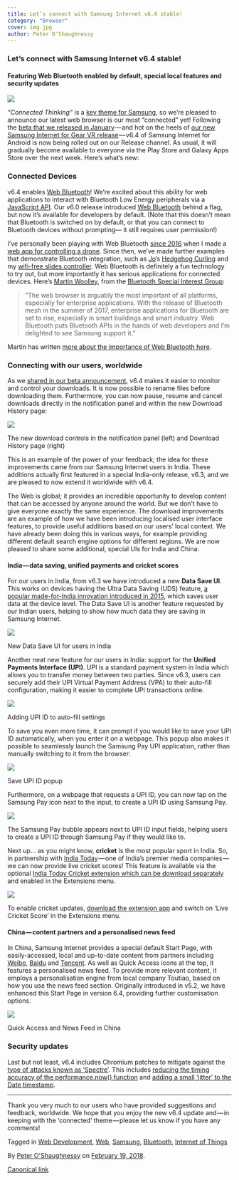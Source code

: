 ```yaml
---
title: Let’s connect with Samsung Internet v6.4 stable!
category: "Browser"
cover: img.jpg
author: Peter O'Shaughnessy
---
```


### Let’s connect with Samsung Internet v6.4 stable!

#### Featuring Web Bluetooth enabled by default, special local features and security updates

![](https://cdn-images-1.medium.com/max/800/1*tmPHc_zQqF7Fqwxy4NW3vw.png)

_“Connected Thinking”_ is a [key theme for Samsung](https://www.samsungdevelopers.com/2017/09/25/plug-into-connected-thinking-at-sdc2017/), so we’re pleased to announce our latest web browser is our most “connected” yet! Following the [beta that we released in January](https://medium.com/samsung-internet-dev/try-our-download-improvements-with-samsung-internet-beta-v6-4-7aa6730b066a) — and hot on the heels of [our new Samsung Internet for Gear VR release](https://medium.com/samsung-internet-dev/dnla-comes-to-the-latest-version-of-samsung-internet-for-gear-vr-4a95f9b1605d) — v6.4 of Samsung Internet for Android is now being rolled out on our Release channel. As usual, it will gradually become available to everyone via the Play Store and Galaxy Apps Store over the next week. Here’s what’s new:

### Connected Devices

v6.4 enables [Web Bluetooth](https://samsunginter.net/docs/web-bluetooth)! We’re excited about this ability for web applications to interact with Bluetooth Low Energy peripherals via a [JavaScript API](https://developer.mozilla.org/en-US/docs/Web/API/Web_Bluetooth_API). Our v6.0 release introduced [Web Bluetooth](https://samsunginter.net/docs/web-bluetooth) behind a flag, but now it’s available for developers by default. (Note that this doesn’t mean that Bluetooth is switched on by default, or that you can connect to Bluetooth devices without prompting— it still requires user permission!)

I’ve personally been playing with Web Bluetooth [since 2016](https://peteroshaughnessy.com/posts/web-bluetooth-controlling-the-real-world/) when I made a [web app for controlling a drone](https://github.com/poshaughnessy/web-bluetooth-parrot-drone). Since then, we’ve made further examples that demonstrate Bluetooth integration, such as [Jo](https://medium.com/u/4cf7e97e494e)’s [Hedgehog Curling](https://medium.com/samsung-internet-dev/hedgehog-curling-with-webbluetooth-and-webvr-a9ac7fb2f752) and my [wifi-free slides controller](https://twitter.com/poshaughnessy/status/820009510173573121). Web Bluetooth is definitely a fun technology to try out, but more importantly it has serious applications for connected devices. Here’s [Martin Woolley](https://twitter.com/bluetooth_mdw), from the [Bluetooth Special Interest Group](https://twitter.com/BluetoothSIG):

> “The web browser is arguably the most important of all platforms, especially for enterprise applications. With the release of Bluetooth mesh in the summer of 2017, enterprise applications for Bluetooth are set to rise, especially in smart buildings and smart industry. Web Bluetooth puts Bluetooth APIs in the hands of web developers and I’m delighted to see Samsung support it.”

Martin has written [more about the importance of Web Bluetooth here](https://blog.bluetooth.com/the-web-bluetooth-series).

### Connecting with our users, worldwide

As we [shared in our beta announcement](https://medium.com/samsung-internet-dev/try-our-download-improvements-with-samsung-internet-beta-v6-4-7aa6730b066a), v6.4 makes it easier to monitor and control your downloads. It is now possible to rename files before downloading them. Furthermore, you can now pause, resume and cancel downloads directly in the notification panel and within the new Download History page:

![](https://cdn-images-1.medium.com/max/800/1*ietYWCSvI5VF9oxU-tTGBw.png)

The new download controls in the notification panel (left) and Download History page (right)

This is an example of the power of your feedback; the idea for these improvements came from our Samsung Internet users in India. These additions actually first featured in a special India-only release, v6.3, and we are pleased to now extend it worldwide with v6.4.

The Web is global; it provides an incredible opportunity to develop content that can be accessed by anyone around the world. But we don’t have to give everyone exactly the same experience. The download improvements are an example of how we have been introducing localised user interface features, to provide useful additions based on our users’ local context. We have already been doing this in various ways, for example providing different default search engine options for different regions. We are now pleased to share some additional, special UIs for India and China:

#### India — data saving, unified payments and cricket scores

For our users in India, from v6.3 we have introduced a new **Data Save UI**.  This works on devices having the Ultra Data Saving (UDS) feature, [a popular made-for-India innovation introduced in 2015](https://news.samsung.com/in/heres-why-a-third-of-smartphone-users-in-india-use-a-samsung-galaxy-j), which saves user data at the device level. The Data Save UI is another feature requested by our Indian users, helping to show how much data they are saving in Samsung Internet.

![](https://cdn-images-1.medium.com/max/1000/1*p2c6j9bmgHtUDm2nu32epA.png)

New Data Save UI for users in India

Another neat new feature for our users in India: support for the **Unified Payments Interface (UPI)**. UPI is a standard payment system in India which allows you to transfer money between two parties. Since v6.3, users can securely add their UPI Virtual Payment Address (VPA) to their auto-fill configuration, making it easier to complete UPI transactions online.

![](https://cdn-images-1.medium.com/max/800/1*0kOEgY8lbelV8tZ7XSyS1Q.png)

Adding UPI ID to auto-fill settings

To save you even more time, it can prompt if you would like to save your UPI ID automatically, when you enter it on a webpage. This popup also makes it possible to seamlessly launch the Samsung Pay UPI application, rather than manually switching to it from the browser:

![](https://cdn-images-1.medium.com/max/800/1*GZN3Me8OTAIWhnAXGXFpbA.png)

Save UPI ID popup

Furthermore, on a webpage that requests a UPI ID, you can now tap on the Samsung Pay icon next to the input, to create a UPI ID using Samsung Pay.

![](https://cdn-images-1.medium.com/max/800/1*zb8c8NOCE2pSeW6AiX1fwA.png)

The Samsung Pay bubble appears next to UPI ID input fields, helping users to create a UPI ID through Samsung Pay if they would like to.

Next up… as you might know, **cricket** is the most popular sport in India. So, in partnership with [India Today](https://www.indiatoday.in/) — one of India’s premier media companies — we can now provide live cricket scores! This feature is available via the optional [India Today Cricket extension which can be download separately](https://play.google.com/store/apps/details?id=com.cricketscore.IndiaTodayCricket) and enabled in the Extensions menu.

![](https://cdn-images-1.medium.com/max/1000/1*3NF-GmxBqM6_dgtZ-jfXnQ.png)

To enable cricket updates, [download the extension app](https://play.google.com/store/apps/details?id=com.cricketscore.IndiaTodayCricket) and switch on ‘Live Cricket Score’ in the Extensions menu.

#### China — content partners and a personalised news feed

In China, Samsung Internet provides a special default Start Page, with easily-accessed, local and up-to-date content from partners including [Weibo](http://ir.weibo.com/phoenix.zhtml?c=253076&p=irol-irhome), [Baidu](http://ir.baidu.com/phoenix.zhtml?c=188488&p=irol-homeprofile) and [Tencent](https://www.tencent.com/en-us/index.html). As well as Quick Access icons at the top, it features a personalised news feed. To provide more relevant content, it employs a personalisation engine from local company Toutiao, based on how you use the news feed section. Originally introduced in v5.2, we have enhanced this Start Page in version 6.4, providing further customisation options.

![](https://cdn-images-1.medium.com/max/800/1*idu3zUng8uUO91ibdCl8Yg.png)

Quick Access and News Feed in China

### Security updates

Last but not least, v6.4 includes Chromium patches to mitigate against the [type of attacks known as ‘Spectre’](https://spectreattack.com/). This includes [reducing the timing accuracy of the performance.now() function](https://chromium-review.googlesource.com/c/chromium/src/+/849993) and [adding a small ‘jitter’ to the Date timestamp](https://chromium-review.googlesource.com/c/chromium/src/+/850113).

* * *

Thank you very much to our users who have provided suggestions and feedback, worldwide. We hope that you enjoy the new v6.4 update and — in keeping with the ‘connected’ theme — please let us know if you have any comments!

Tagged in [Web Development](https://medium.com/tag/web-development), [Web](https://medium.com/tag/web), [Samsung](https://medium.com/tag/samsung), [Bluetooth](https://medium.com/tag/bluetooth), [Internet of Things](https://medium.com/tag/internet-of-things)

By [Peter O'Shaughnessy](https://medium.com/@poshaughnessy) on [February 19, 2018](https://medium.com/p/1f197d43a812).

[Canonical link](https://medium.com/@poshaughnessy/lets-connect-with-samsung-internet-v6-4-stable-1f197d43a812)

